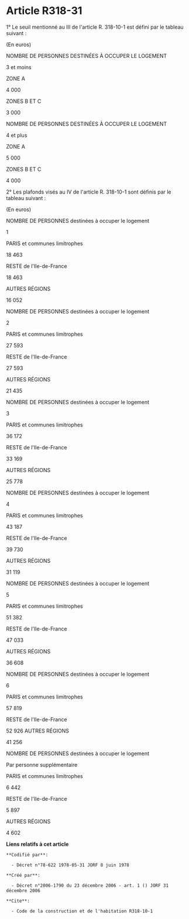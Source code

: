 # Article R318-31

1° Le seuil mentionné au III de l'article R. 318-10-1 est défini par le tableau suivant :

(En euros)

NOMBRE DE PERSONNES DESTINÉES À OCCUPER LE LOGEMENT

3 et moins

ZONE A

4 000

ZONES B ET C

3 000 

NOMBRE DE PERSONNES DESTINÉES À OCCUPER LE LOGEMENT

4 et plus

ZONE A

5 000

ZONES B ET C

4 000 

2° Les plafonds visés au IV de l'article R. 318-10-1 sont définis par le tableau suivant :

(En euros)

NOMBRE DE PERSONNES destinées à occuper le logement

1

PARIS et communes limitrophes

18 463

RESTE de l'Ile-de-France

18 463

AUTRES RÉGIONS

16 052 

NOMBRE DE PERSONNES destinées à occuper le logement

2

PARIS et communes limitrophes

27 593

RESTE de l'Ile-de-France

27 593

AUTRES RÉGIONS

21 435 

NOMBRE DE PERSONNES destinées à occuper le logement

3

PARIS et communes limitrophes

36 172

RESTE de l'Ile-de-France

33 169

AUTRES RÉGIONS

25 778 

NOMBRE DE PERSONNES destinées à occuper le logement

4

PARIS et communes limitrophes

43 187

RESTE de l'Ile-de-France

39 730

AUTRES RÉGIONS

31 119 

NOMBRE DE PERSONNES destinées à occuper le logement

5

PARIS et communes limitrophes

51 382

RESTE de l'Ile-de-France

47 033

AUTRES RÉGIONS

36 608 

NOMBRE DE PERSONNES destinées à occuper le logement

6

PARIS et communes limitrophes

57 819

RESTE de l'Ile-de-France

52 926 AUTRES RÉGIONS

41 256 

NOMBRE DE PERSONNES destinées à occuper le logement

Par personne supplémentaire

PARIS et communes limitrophes

6 442

RESTE de l'Ile-de-France

5 897

AUTRES RÉGIONS

4 602

**Liens relatifs à cet article**

	**Codifié par**:

	  - Décret n°78-622 1978-05-31 JORF 8 juin 1978

	**Créé par**:

	  - Décret n°2006-1790 du 23 décembre 2006 - art. 1 () JORF 31 décembre 2006

	**Cite**:

	  - Code de la construction et de l'habitation R318-10-1
